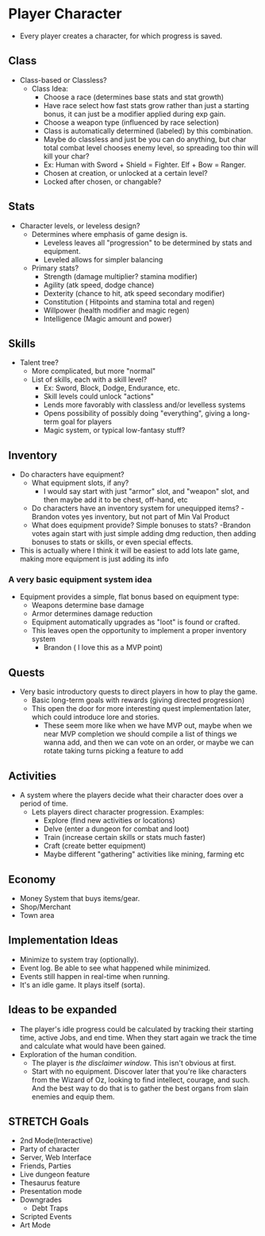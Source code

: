 # Player Character

- Every player creates a character, for which progress is saved.

## Class

- Class-based or Classless?
  - Class Idea:
    - Choose a race (determines base stats and stat growth)
    - Have race select how fast stats grow rather than just a starting bonus, it can just be a modifier applied during exp gain.
    - Choose a weapon type (influenced by race selection)
    - Class is automatically determined (labeled) by this combination.
    - Maybe do classless and just be you can do anything, but char total combat level chooses enemy level, so spreading too thin will kill your char?
    - Ex: Human with Sword + Shield = Fighter.  Elf + Bow = Ranger.
    - Chosen at creation, or unlocked at a certain level?
    - Locked after chosen, or changable?

## Stats

- Character levels, or leveless design?
  - Determines where emphasis of game design is.
    - Leveless leaves all "progression" to be determined by stats and equipment.
    - Leveled allows for simpler balancing
  - Primary stats?
    - Strength (damage multiplier? stamina modifier)
    - Agility (atk speed, dodge chance)
    - Dexterity (chance to hit, atk speed secondary modifier)
    - Constitution ( Hitpoints and stamina total and regen)
    - Willpower (health modifier and magic regen)
    - Intelligence (Magic amount and power)

## Skills

- Talent tree?
  - More complicated, but more "normal"
  - List of skills, each with a skill level?
    - Ex: Sword, Block, Dodge, Endurance, etc.
    - Skill levels could unlock "actions"
    - Lends more favorably with classless and/or levelless systems
    - Opens possibility of possibly doing "everything", giving a long-term goal for players
    - Magic system, or typical low-fantasy stuff?

## Inventory

- Do characters have equipment?
  - What equipment slots, if any?
    - I would say start with just "armor" slot, and "weapon" slot, and then maybe add it to be chest, off-hand, etc
  - Do characters have an inventory system for unequipped items?
    -Brandon votes yes inventory, but not part of Min Val Product
  - What does equipment provide?  Simple bonuses to stats?
    -Brandon votes again start with just simple adding dmg reduction, then adding bonuses to stats or skills, or even special effects.
- This is actually where I think it will be easiest to add lots late game, making more equipment is just adding its info

### A very basic equipment system idea

- Equipment provides a simple, flat bonus based on equipment type:
  - Weapons determine base damage
  - Armor determines damage reduction
  - Equipment automatically upgrades as "loot" is found or crafted.
  - This leaves open the opportunity to implement a proper inventory system
    - Brandon ( I love this as a MVP point)

## Quests

- Very basic introductory quests to direct players in how to play the game.
  - Basic long-term goals with rewards (giving directed progression)
  - This  open the door for more interesting quest implementation later, which could introduce lore and stories.
    - These seem more like when we have MVP out, maybe when we near MVP completion we should compile a list of things we wanna add, and then we can vote on an order, or maybe we can rotate taking turns picking a feature to add

## Activities

- A system where the players decide what their character does over a period of time.
  - Lets players direct character progression.  Examples:
    - Explore (find new activities or locations)
    - Delve (enter a dungeon for combat and loot)
    - Train (increase certain skills or stats much faster)
    - Craft (create better equipment)
    - Maybe different "gathering" activities like mining, farming etc
   
## Economy 
- Money System that buys items/gear. 
- Shop/Merchant 
- Town area 

## Implementation Ideas

- Minimize to system tray (optionally).
- Event log.  Be able to see what happened while minimized.
- Events still happen in real-time when running.
- It's an idle game.  It plays itself (sorta).

## Ideas to be expanded
* The player's idle progress could be calculated by tracking their starting time, active Jobs, and end time. When they start again we track the time and calculate what would have been gained.
* Exploration of the human condition.
  * The player is *the disclaimer window*.  This isn't obvious at first.
  * Start with no equipment.  Discover later that you're like characters from the Wizard of Oz, looking to find intellect, courage, and such.  And the best way to do that is to gather the best organs from slain enemies and equip them.

 ## STRETCH Goals
* 2nd Mode(Interactive)
* Party of character
* Server, Web Interface
* Friends, Parties
* Live dungeon feature
* Thesaurus feature
* Presentation mode
* Downgrades
  * Debt Traps
* Scripted Events
* Art Mode

